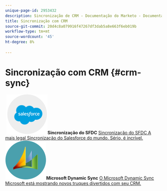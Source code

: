 ```yaml
---
unique-page-id: 2953432
description: Sincronização de CRM - Documentação do Marketo - Documentação do produto
title: Sincronização com CRM
source-git-commit: 20d4c8a079916f47267df3dab5a8e663f6eb019b
workflow-type: tm+mt
source-wordcount: '45'
ht-degree: 8%

---
```



# Sincronização com CRM {#crm-sync}

**&#x200B; ![Sincronização do SFDC](assets/sfdc.png)Sincronização do SFDC** [Sincronização do SFDC A mais legal Sincronização do Salesforce do mundo. Sério, é incrível.](https://docs.marketo.com/display/DOCS/Salesforce+Sync)     **&#x200B; ![Microsoft Dynamic Sync](assets/dynamics.png)Microsoft Dynamic Sync** [O Microsoft Dynamic Sync Microsoft está mostrando novos truques divertidos com seu CRM.](https://docs.marketo.com/display/DOCS/Microsoft+Dynamics+Sync)